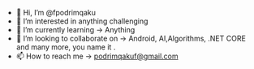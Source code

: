 - 👋 Hi, I’m @fpodrimqaku
- 👀 I’m interested in anything challenging
- 🌱 I’m currently learning -> Anything
- 💞️ I’m looking to collaborate on ->  Android, AI,Algorithms, .NET CORE and many more, you name it .
- 📫 How to reach me -> podrimqakuf@gmail.com


